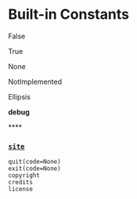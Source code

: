 # Built-in Constants

False

True

None

NotImplemented

Ellipsis

**debug**

\*\*\*\*

### [`site`](https://docs.python.org/3/library/site.html#module-site) 

```text
quit(code=None)
exit(code=None)
copyright
credits
license
```

### 

